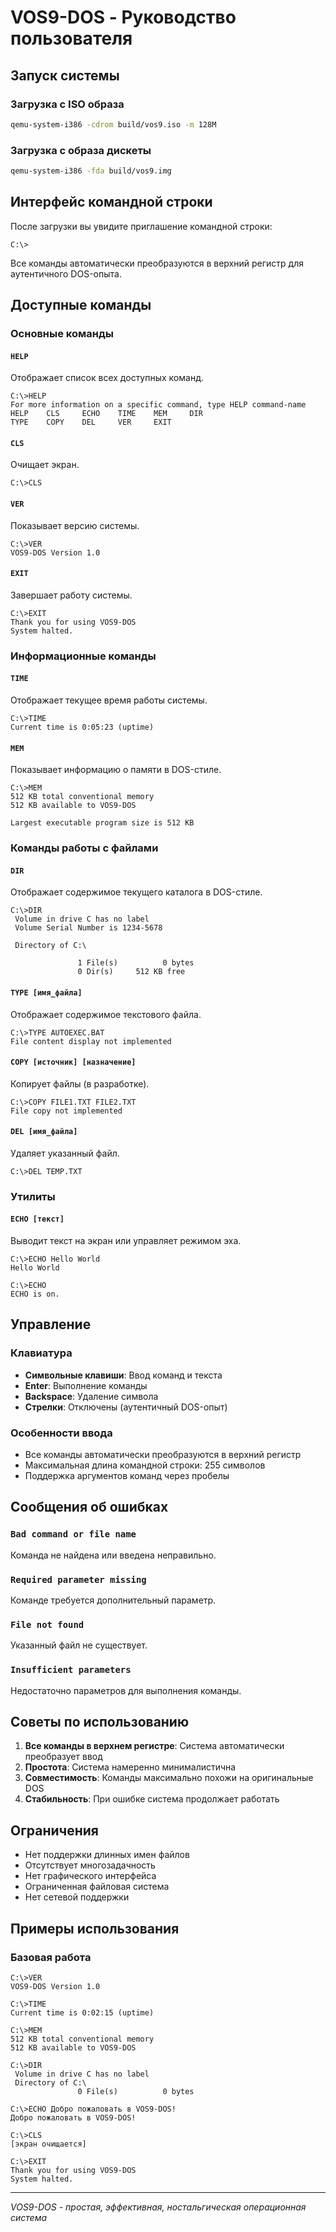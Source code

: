 # VOS9-DOS - Руководство пользователя

## Запуск системы

### Загрузка с ISO образа
```bash
qemu-system-i386 -cdrom build/vos9.iso -m 128M
```

### Загрузка с образа дискеты
```bash
qemu-system-i386 -fda build/vos9.img
```

## Интерфейс командной строки

После загрузки вы увидите приглашение командной строки:
```
C:\>
```

Все команды автоматически преобразуются в верхний регистр для аутентичного DOS-опыта.

## Доступные команды

### Основные команды

#### `HELP`
Отображает список всех доступных команд.
```
C:\>HELP
For more information on a specific command, type HELP command-name
HELP    CLS     ECHO    TIME    MEM     DIR     
TYPE    COPY    DEL     VER     EXIT    
```

#### `CLS`
Очищает экран.
```
C:\>CLS
```

#### `VER`
Показывает версию системы.
```
C:\>VER
VOS9-DOS Version 1.0
```

#### `EXIT`
Завершает работу системы.
```
C:\>EXIT
Thank you for using VOS9-DOS
System halted.
```

### Информационные команды

#### `TIME`
Отображает текущее время работы системы.
```
C:\>TIME
Current time is 0:05:23 (uptime)
```

#### `MEM`
Показывает информацию о памяти в DOS-стиле.
```
C:\>MEM
512 KB total conventional memory
512 KB available to VOS9-DOS

Largest executable program size is 512 KB
```

### Команды работы с файлами

#### `DIR`
Отображает содержимое текущего каталога в DOS-стиле.
```
C:\>DIR
 Volume in drive C has no label
 Volume Serial Number is 1234-5678

 Directory of C:\

               1 File(s)          0 bytes
               0 Dir(s)     512 KB free
```

#### `TYPE [имя_файла]`
Отображает содержимое текстового файла.
```
C:\>TYPE AUTOEXEC.BAT
File content display not implemented
```

#### `COPY [источник] [назначение]`
Копирует файлы (в разработке).
```
C:\>COPY FILE1.TXT FILE2.TXT
File copy not implemented
```

#### `DEL [имя_файла]`
Удаляет указанный файл.
```
C:\>DEL TEMP.TXT
```

### Утилиты

#### `ECHO [текст]`
Выводит текст на экран или управляет режимом эха.
```
C:\>ECHO Hello World
Hello World

C:\>ECHO
ECHO is on.
```

## Управление

### Клавиатура
- **Символьные клавиши**: Ввод команд и текста
- **Enter**: Выполнение команды
- **Backspace**: Удаление символа
- **Стрелки**: Отключены (аутентичный DOS-опыт)

### Особенности ввода
- Все команды автоматически преобразуются в верхний регистр
- Максимальная длина командной строки: 255 символов
- Поддержка аргументов команд через пробелы

## Сообщения об ошибках

### `Bad command or file name`
Команда не найдена или введена неправильно.

### `Required parameter missing`
Команде требуется дополнительный параметр.

### `File not found`
Указанный файл не существует.

### `Insufficient parameters`
Недостаточно параметров для выполнения команды.

## Советы по использованию

1. **Все команды в верхнем регистре**: Система автоматически преобразует ввод
2. **Простота**: Система намеренно минималистична
3. **Совместимость**: Команды максимально похожи на оригинальные DOS
4. **Стабильность**: При ошибке система продолжает работать

## Ограничения

- Нет поддержки длинных имен файлов
- Отсутствует многозадачность
- Нет графического интерфейса
- Ограниченная файловая система
- Нет сетевой поддержки

## Примеры использования

### Базовая работа
```
C:\>VER
VOS9-DOS Version 1.0

C:\>TIME
Current time is 0:02:15 (uptime)

C:\>MEM
512 KB total conventional memory
512 KB available to VOS9-DOS

C:\>DIR
 Volume in drive C has no label
 Directory of C:\
               0 File(s)          0 bytes

C:\>ECHO Добро пожаловать в VOS9-DOS!
Добро пожаловать в VOS9-DOS!

C:\>CLS
[экран очищается]

C:\>EXIT
Thank you for using VOS9-DOS
System halted.
```

---

*VOS9-DOS - простая, эффективная, ностальгическая операционная система*

